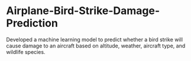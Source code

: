 # Airplane-Bird-Strike-Damage-Prediction
Developed a machine learning model to predict whether a bird strike will cause damage to an aircraft based on altitude, weather, aircraft type, and wildlife species.
